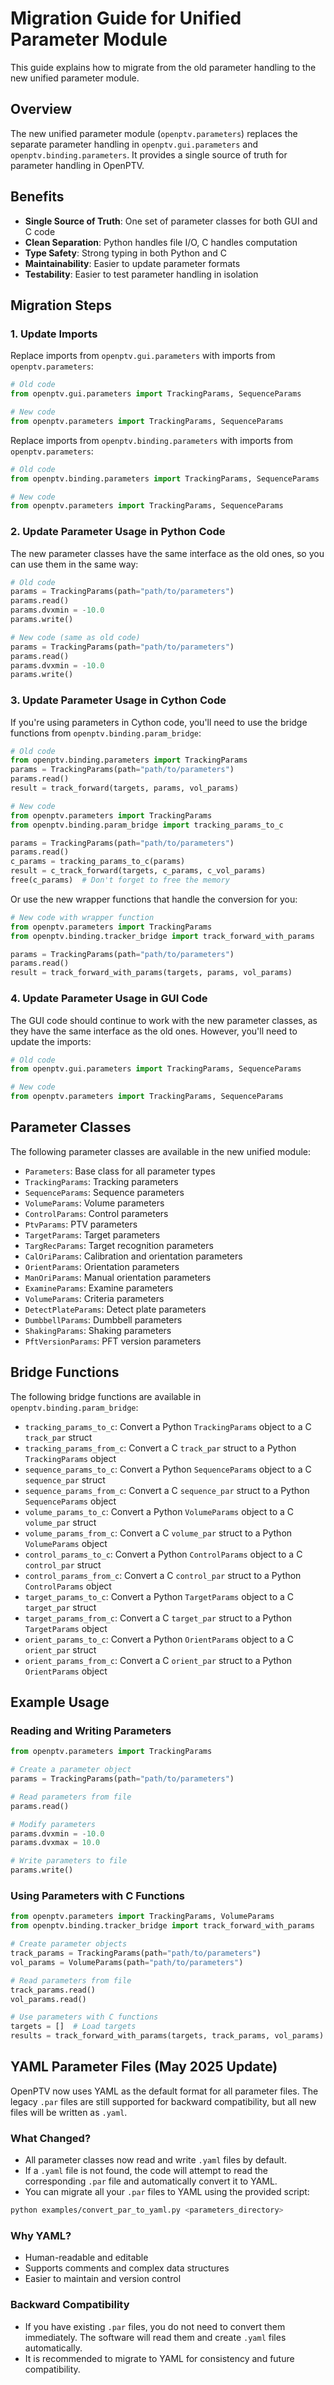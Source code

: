 # Migration Guide for Unified Parameter Module

This guide explains how to migrate from the old parameter handling to the new unified parameter module.

## Overview

The new unified parameter module (`openptv.parameters`) replaces the separate parameter handling in `openptv.gui.parameters` and `openptv.binding.parameters`. It provides a single source of truth for parameter handling in OpenPTV.

## Benefits

- **Single Source of Truth**: One set of parameter classes for both GUI and C code
- **Clean Separation**: Python handles file I/O, C handles computation
- **Type Safety**: Strong typing in both Python and C
- **Maintainability**: Easier to update parameter formats
- **Testability**: Easier to test parameter handling in isolation

## Migration Steps

### 1. Update Imports

Replace imports from `openptv.gui.parameters` with imports from `openptv.parameters`:

```python
# Old code
from openptv.gui.parameters import TrackingParams, SequenceParams

# New code
from openptv.parameters import TrackingParams, SequenceParams
```

Replace imports from `openptv.binding.parameters` with imports from `openptv.parameters`:

```python
# Old code
from openptv.binding.parameters import TrackingParams, SequenceParams

# New code
from openptv.parameters import TrackingParams, SequenceParams
```

### 2. Update Parameter Usage in Python Code

The new parameter classes have the same interface as the old ones, so you can use them in the same way:

```python
# Old code
params = TrackingParams(path="path/to/parameters")
params.read()
params.dvxmin = -10.0
params.write()

# New code (same as old code)
params = TrackingParams(path="path/to/parameters")
params.read()
params.dvxmin = -10.0
params.write()
```

### 3. Update Parameter Usage in Cython Code

If you're using parameters in Cython code, you'll need to use the bridge functions from `openptv.binding.param_bridge`:

```python
# Old code
from openptv.binding.parameters import TrackingParams
params = TrackingParams(path="path/to/parameters")
params.read()
result = track_forward(targets, params, vol_params)

# New code
from openptv.parameters import TrackingParams
from openptv.binding.param_bridge import tracking_params_to_c

params = TrackingParams(path="path/to/parameters")
params.read()
c_params = tracking_params_to_c(params)
result = c_track_forward(targets, c_params, c_vol_params)
free(c_params)  # Don't forget to free the memory
```

Or use the new wrapper functions that handle the conversion for you:

```python
# New code with wrapper function
from openptv.parameters import TrackingParams
from openptv.binding.tracker_bridge import track_forward_with_params

params = TrackingParams(path="path/to/parameters")
params.read()
result = track_forward_with_params(targets, params, vol_params)
```

### 4. Update Parameter Usage in GUI Code

The GUI code should continue to work with the new parameter classes, as they have the same interface as the old ones. However, you'll need to update the imports:

```python
# Old code
from openptv.gui.parameters import TrackingParams, SequenceParams

# New code
from openptv.parameters import TrackingParams, SequenceParams
```

## Parameter Classes

The following parameter classes are available in the new unified module:

- `Parameters`: Base class for all parameter types
- `TrackingParams`: Tracking parameters
- `SequenceParams`: Sequence parameters
- `VolumeParams`: Volume parameters
- `ControlParams`: Control parameters
- `PtvParams`: PTV parameters
- `TargetParams`: Target parameters
- `TargRecParams`: Target recognition parameters
- `CalOriParams`: Calibration and orientation parameters
- `OrientParams`: Orientation parameters
- `ManOriParams`: Manual orientation parameters
- `ExamineParams`: Examine parameters
- `VolumeParams`: Criteria parameters
- `DetectPlateParams`: Detect plate parameters
- `DumbbellParams`: Dumbbell parameters
- `ShakingParams`: Shaking parameters
- `PftVersionParams`: PFT version parameters

## Bridge Functions

The following bridge functions are available in `openptv.binding.param_bridge`:

- `tracking_params_to_c`: Convert a Python `TrackingParams` object to a C `track_par` struct
- `tracking_params_from_c`: Convert a C `track_par` struct to a Python `TrackingParams` object
- `sequence_params_to_c`: Convert a Python `SequenceParams` object to a C `sequence_par` struct
- `sequence_params_from_c`: Convert a C `sequence_par` struct to a Python `SequenceParams` object
- `volume_params_to_c`: Convert a Python `VolumeParams` object to a C `volume_par` struct
- `volume_params_from_c`: Convert a C `volume_par` struct to a Python `VolumeParams` object
- `control_params_to_c`: Convert a Python `ControlParams` object to a C `control_par` struct
- `control_params_from_c`: Convert a C `control_par` struct to a Python `ControlParams` object
- `target_params_to_c`: Convert a Python `TargetParams` object to a C `target_par` struct
- `target_params_from_c`: Convert a C `target_par` struct to a Python `TargetParams` object
- `orient_params_to_c`: Convert a Python `OrientParams` object to a C `orient_par` struct
- `orient_params_from_c`: Convert a C `orient_par` struct to a Python `OrientParams` object

## Example Usage

### Reading and Writing Parameters

```python
from openptv.parameters import TrackingParams

# Create a parameter object
params = TrackingParams(path="path/to/parameters")

# Read parameters from file
params.read()

# Modify parameters
params.dvxmin = -10.0
params.dvxmax = 10.0

# Write parameters to file
params.write()
```

### Using Parameters with C Functions

```python
from openptv.parameters import TrackingParams, VolumeParams
from openptv.binding.tracker_bridge import track_forward_with_params

# Create parameter objects
track_params = TrackingParams(path="path/to/parameters")
vol_params = VolumeParams(path="path/to/parameters")

# Read parameters from file
track_params.read()
vol_params.read()

# Use parameters with C functions
targets = []  # Load targets
results = track_forward_with_params(targets, track_params, vol_params)
```

## YAML Parameter Files (May 2025 Update)

OpenPTV now uses YAML as the default format for all parameter files. The legacy `.par` files are still supported for backward compatibility, but all new files will be written as `.yaml`.

### What Changed?
- All parameter classes now read and write `.yaml` files by default.
- If a `.yaml` file is not found, the code will attempt to read the corresponding `.par` file and automatically convert it to YAML.
- You can migrate all your `.par` files to YAML using the provided script:

```bash
python examples/convert_par_to_yaml.py <parameters_directory>
```

### Why YAML?
- Human-readable and editable
- Supports comments and complex data structures
- Easier to maintain and version control

### Backward Compatibility
- If you have existing `.par` files, you do not need to convert them immediately. The software will read them and create `.yaml` files automatically.
- It is recommended to migrate to YAML for consistency and future compatibility.
